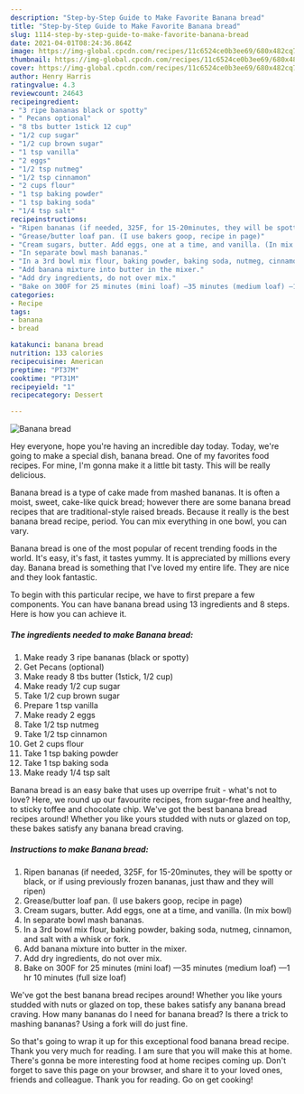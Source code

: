 ```yaml
---
description: "Step-by-Step Guide to Make Favorite Banana bread"
title: "Step-by-Step Guide to Make Favorite Banana bread"
slug: 1114-step-by-step-guide-to-make-favorite-banana-bread
date: 2021-04-01T08:24:36.864Z
image: https://img-global.cpcdn.com/recipes/11c6524ce0b3ee69/680x482cq70/banana-bread-recipe-main-photo.jpg
thumbnail: https://img-global.cpcdn.com/recipes/11c6524ce0b3ee69/680x482cq70/banana-bread-recipe-main-photo.jpg
cover: https://img-global.cpcdn.com/recipes/11c6524ce0b3ee69/680x482cq70/banana-bread-recipe-main-photo.jpg
author: Henry Harris
ratingvalue: 4.3
reviewcount: 24643
recipeingredient:
- "3 ripe bananas black or spotty"
- " Pecans optional"
- "8 tbs butter 1stick 12 cup"
- "1/2 cup sugar"
- "1/2 cup brown sugar"
- "1 tsp vanilla"
- "2 eggs"
- "1/2 tsp nutmeg"
- "1/2 tsp cinnamon"
- "2 cups flour"
- "1 tsp baking powder"
- "1 tsp baking soda"
- "1/4 tsp salt"
recipeinstructions:
- "Ripen bananas (if needed, 325F, for 15-20minutes, they will be spotty or black, or if using previously frozen bananas, just thaw and they will ripen)"
- "Grease/butter loaf pan. (I use bakers goop, recipe in page)"
- "Cream sugars, butter. Add eggs, one at a time, and vanilla. (In mix bowl)"
- "In separate bowl mash bananas."
- "In a 3rd bowl mix flour, baking powder, baking soda, nutmeg, cinnamon, and salt with a whisk or fork."
- "Add banana mixture into butter in the mixer."
- "Add dry ingredients, do not over mix."
- "Bake on 300F for 25 minutes (mini loaf) —35 minutes (medium loaf) —1 hr 10 minutes (full size loaf)"
categories:
- Recipe
tags:
- banana
- bread

katakunci: banana bread 
nutrition: 133 calories
recipecuisine: American
preptime: "PT37M"
cooktime: "PT31M"
recipeyield: "1"
recipecategory: Dessert

---
```



![Banana bread](https://img-global.cpcdn.com/recipes/11c6524ce0b3ee69/680x482cq70/banana-bread-recipe-main-photo.jpg)

Hey everyone, hope you're having an incredible day today. Today, we're going to make a special dish, banana bread. One of my favorites food recipes. For mine, I'm gonna make it a little bit tasty. This will be really delicious.

Banana bread is a type of cake made from mashed bananas. It is often a moist, sweet, cake-like quick bread; however there are some banana bread recipes that are traditional-style raised breads. Because it really is the best banana bread recipe, period. You can mix everything in one bowl, you can vary.

Banana bread is one of the most popular of recent trending foods in the world. It's easy, it's fast, it tastes yummy. It is appreciated by millions every day. Banana bread is something that I've loved my entire life. They are nice and they look fantastic.


To begin with this particular recipe, we have to first prepare a few components. You can have banana bread using 13 ingredients and 8 steps. Here is how you can achieve it.

<!--inarticleads1-->

##### The ingredients needed to make Banana bread:

1. Make ready 3 ripe bananas (black or spotty)
1. Get  Pecans (optional)
1. Make ready 8 tbs butter (1stick, 1/2 cup)
1. Make ready 1/2 cup sugar
1. Take 1/2 cup brown sugar
1. Prepare 1 tsp vanilla
1. Make ready 2 eggs
1. Take 1/2 tsp nutmeg
1. Take 1/2 tsp cinnamon
1. Get 2 cups flour
1. Take 1 tsp baking powder
1. Take 1 tsp baking soda
1. Make ready 1/4 tsp salt


Banana bread is an easy bake that uses up overripe fruit - what&#39;s not to love? Here, we round up our favourite recipes, from sugar-free and healthy, to sticky toffee and chocolate chip. We&#39;ve got the best banana bread recipes around! Whether you like yours studded with nuts or glazed on top, these bakes satisfy any banana bread craving. 

<!--inarticleads2-->

##### Instructions to make Banana bread:

1. Ripen bananas (if needed, 325F, for 15-20minutes, they will be spotty or black, or if using previously frozen bananas, just thaw and they will ripen)
1. Grease/butter loaf pan. (I use bakers goop, recipe in page)
1. Cream sugars, butter. Add eggs, one at a time, and vanilla. (In mix bowl)
1. In separate bowl mash bananas.
1. In a 3rd bowl mix flour, baking powder, baking soda, nutmeg, cinnamon, and salt with a whisk or fork.
1. Add banana mixture into butter in the mixer.
1. Add dry ingredients, do not over mix.
1. Bake on 300F for 25 minutes (mini loaf) —35 minutes (medium loaf) —1 hr 10 minutes (full size loaf)


We&#39;ve got the best banana bread recipes around! Whether you like yours studded with nuts or glazed on top, these bakes satisfy any banana bread craving. How many bananas do I need for banana bread? Is there a trick to mashing bananas? Using a fork will do just fine. 

So that's going to wrap it up for this exceptional food banana bread recipe. Thank you very much for reading. I am sure that you will make this at home. There's gonna be more interesting food at home recipes coming up. Don't forget to save this page on your browser, and share it to your loved ones, friends and colleague. Thank you for reading. Go on get cooking!
